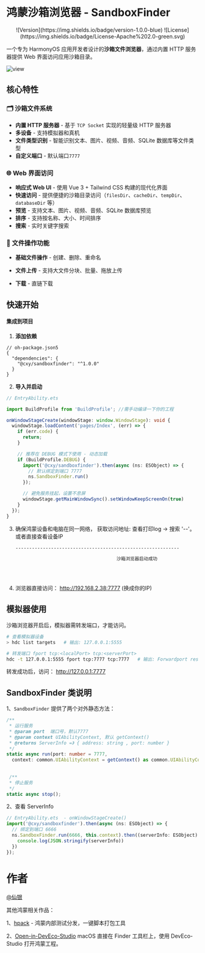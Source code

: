 #  鸿蒙沙箱浏览器 - SandboxFinder

<div align="center">    
![Version](https://img.shields.io/badge/version-1.0.0-blue)
![License](https://img.shields.io/badge/License-Apache%202.0-green.svg)    

</div>


一个专为 HarmonyOS 应用开发者设计的**沙箱文件浏览器**，通过内置 HTTP 服务器提供 Web 界面访问应用沙箱目录。  


![view](https://7up.pics/images/2025/07/24/view.png)



## 核心特性

### 🗂️ 沙箱文件系统
- **内置 HTTP 服务器** - 基于 `TCP Socket` 实现的轻量级 HTTP 服务器
- **多设备** - 支持模拟器和真机
- **文件类型识别** - 智能识别文本、图片、视频、音频、SQLite 数据库等文件类型
- **自定义端口** - 默认端口`7777`

### 🌐 Web 界面访问
- **响应式 Web UI** - 使用 Vue 3 + Tailwind CSS 构建的现代化界面
- **快速访问** - 提供便捷的沙箱目录访问（`filesDir`、`cacheDir`、`tempDir`、`databaseDir` 等）
- **预览** - 支持文本、图片、视频、音频、SQLite 数据库预览
- **排序** - 支持按名称、大小、时间排序
- **搜索** - 实时关键字搜索

### 📁 文件操作功能
- **基础文件操作** - 创建、删除、重命名

- **文件上传** - 支持大文件分块、批量、拖放上传

- **下载** - 直链下载



## 快速开始

#### 集成到项目

1. **添加依赖**
```json5
// oh-package.json5
{
  "dependencies": {
    "@cxy/sandboxfinder": "^1.0.0"
  }
}
```

2. **导入并启动**
```typescript
// EntryAbility.ets

import BuildProfile from 'BuildProfile'; //需手动编译一下你的工程

onWindowStageCreate(windowStage: window.WindowStage): void {
  windowStage.loadContent('pages/Index', (err) => {
    if (err.code) {
      return;
    }

    // 推荐在 DEBUG 模式下使用 - 动态加载
    if (BuildProfile.DEBUG) {
      import('@cxy/sandboxfinder').then(async (ns: ESObject) => {
        // 默认绑定到端口 7777
        ns.SandboxFinder.run()
      });

      // 避免服务挂起，设置不息屏
      windowStage.getMainWindowSync().setWindowKeepScreenOn(true)
    }
  });
}
```

3. 确保鸿蒙设备和电脑在同一网络， 获取访问地址:  查看打印log -> 搜索 '--'。 或者直接查看设备IP

   ```sh
   ------------------------------------------------------------
   
   										沙箱浏览器启动成功                          
   
                                                                                                    请浏览器访问: http://192.168.2.38:7777              
                                                                                          ------------------------------------------------------------
   ```

4. 浏览器直接访问： http://192.168.2.38:7777  (换成你的IP)



## 模拟器使用
沙箱浏览器开启后，模拟器需转发端口，才能访问。

```sh
# 查看模拟器设备
> hdc list targets   # 输出: 127.0.0.1:5555

# 转发端口 fport tcp:<localPort> tcp:<serverPort>
hdc -t 127.0.0.1:5555 fport tcp:7777 tcp:7777   # 输出: Forwardport result:OK
```

转发成功后，访问： http://127.0.0.1:7777 



## SandboxFinder 类说明

1、`SandboxFinder` 提供了两个对外静态方法：

```ts
/**
 * 运行服务
 * @param port  端口号，默认7777
 * @param context UIAbilityContext, 默认 getContext()
 * @returns ServerInfo =》 { address: string , port: number }
 */
static async run(port: number = 7777,
  context: common.UIAbilityContext = getContext() as common.UIAbilityContext): Promise<ServerInfo>;
    
    
 /**
 * 停止服务
 */
static async stop();
```

2、查看 ServerInfo

```ts
// EntryAbility.ets  - onWindowStageCreate()
import('@cxy/sandboxfinder').then(async (ns: ESObject) => {
  // 绑定到端口 6666
  ns.SandboxFinder.run(6666, this.context).then((serverInfo: ESObject) => {
    console.log(JSON.stringify(serverInfo))
  })
});
```



# 作者

 [@仙银](https://github.com/iHongRen) 

其他鸿蒙相关作品：

1、[hpack](https://github.com/iHongRen/hpack) - 鸿蒙内部测试分发，一键脚本打包工具

2、[Open-in-DevEco-Studio](https://github.com/iHongRen/Open-in-DevEco-Studio)  macOS 直接在 Finder 工具栏上，使用 DevEco-Studio 打开鸿蒙工程。



